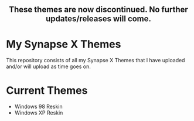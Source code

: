 <center>
  <h2>These themes are now discontinued. No further updates/releases will come.</h2>
</center>

# My Synapse X Themes
This repository consists of all my Synapse X Themes that I have uploaded and/or will upload as time goes on.

# Current Themes
- Windows 98 Reskin
- Windows XP Reskin
